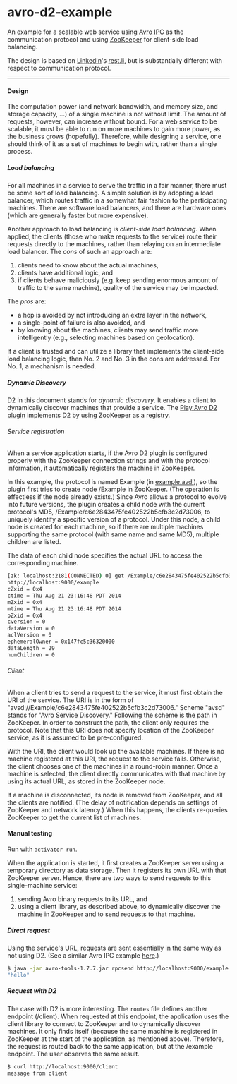 avro-d2-example
=========

An example for a scalable web service using [Avro IPC](http://avro.apache.org/docs/current/spec.html#Protocol+Declaration) as the communication protocol and using [ZooKeeper](http://zookeeper.apache.org/) for client-side load balancing.

The design is based on [LinkedIn](https://www.linkedin.com)'s [rest.li](http://rest.li/), but is substantially different with respect to communication protocol.

---

#### Design

The computation power (and network bandwidth, and memory size, and storage capacity, ...) of a single machine is not without limit. The amount of requests, however, can increase without bound. For a web service to be scalable, it must be able to run on more machines to gain more power, as the business grows (hopefully). Therefore, while designing a service, one should think of it as a set of machines to begin with, rather than a single process.

##### Load balancing

For all machines in a service to serve the traffic in a fair manner, there must be some sort of load balancing. A simple solution is by adopting a load balancer, which routes traffic in a somewhat fair fashion to the participating machines. There are software load balancers, and there are hardware ones (which are generally faster but more expensive).

Another approach to load balancing is _client-side load balancing_. When applied, the clients (those who make requests to the service) route their requests directly to the machines, rather than relaying on an intermediate load balancer. The _cons_ of such an approach are:

1. clients need to know about the actual machines,
2. clients have additional logic, and
3. if clients behave maliciously (e.g. keep sending enormous amount of traffic to the same machine), quality of the service may be impacted.

The _pros_ are:

* a hop is avoided by not introducing an extra layer in the network,
* a single-point of failure is also avoided, and
* by knowing about the machines, clients may send traffic more intelligently (e.g., selecting machines based on geolocation).

If a client is trusted and can utilize a library that implements the client-side load balancing logic, then No. 2 and No. 3 in the cons are addressed. For No. 1, a mechanism is needed.

##### Dynamic Discovery

D2 in this document stands for _dynamic discovery_. It enables a client to dynamically discover machines that provide a service. The [Play Avro D2 plugin](https://github.com/tfeng/play-plugins/tree/master/plugins/avro-d2) implements D2 by using ZooKeeper as a registry.

###### Service registration

When a service application starts, if the Avro D2 plugin is configured properly with the ZooKeeper connection strings and with the protocol information, it automatically registers the machine in ZooKeeper.

In this example, the protocol is named Example (in [example.avdl](https://github.com/tfeng/play-examples/blob/master/avro-d2-example/schemata/example.avdl)), so the plugin first tries to create node /Example in ZooKeeper. (The operation is effectless if the node already exists.) Since Avro allows a protocol to evolve into future versions, the plugin creates a child node with the current protocol's MD5, /Example/c6e2843475fe402522b5cfb3c2d73006, to uniquely identify a specific version of a protocol. Under this node, a child node is created for each machine, so if there are multiple machines supporting the same protocol (with same name and same MD5), multiple children are listed.

The data of each child node specifies the actual URL to access the corresponding machine.

```bash
[zk: localhost:2181(CONNECTED) 0] get /Example/c6e2843475fe402522b5cfb3c2d73006/0000000000
http://localhost:9000/example
cZxid = 0x4
ctime = Thu Aug 21 23:16:48 PDT 2014
mZxid = 0x4
mtime = Thu Aug 21 23:16:48 PDT 2014
pZxid = 0x4
cversion = 0
dataVersion = 0
aclVersion = 0
ephemeralOwner = 0x147fc5c36320000
dataLength = 29
numChildren = 0
```

###### Client

When a client tries to send a request to the service, it must first obtain the URI of the service. The URI is in the form of "avsd://Example/c6e2843475fe402522b5cfb3c2d73006." Scheme "avsd" stands for "Avro Service Discovery." Following the scheme is the path in ZooKeeper. In order to construct the path, the client only requires the protocol. Note that this URI does not specify location of the ZooKeeper service, as it is assumed to be pre-configured.

With the URI, the client would look up the available machines. If there is no machine registered at this URI, the request to the service fails. Otherwise, the client chooses one of the machines in a round-robin manner. Once a machine is selected, the client directly communicates with that machine by using its actual URL, as stored in the ZooKeeper node.

If a machine is disconnected, its node is removed from ZooKeeper, and all the clients are notified. (The delay of notification depends on settings of ZooKeeper and network latency.) When this happens, the clients re-queries ZooKeeper to get the current list of machines.

#### Manual testing

Run with ```activator run```.

When the application is started, it first creates a ZooKeeper server using a temporary directory as data storage. Then it registers its own URL with that ZooKeeper server. Hence, there are two ways to send requests to this single-machine service:

1. sending Avro binary requests to its URL, and
2. using a client library, as described above, to dynamically discover the machine in ZooKeeper and to send requests to that machine.

##### Direct request

Using the service's URL, requests are sent essentially in the same way as not using D2. (See a similar Avro IPC example [here](https://github.com/tfeng/play-examples/tree/master/avro-example).)

```bash
$ java -jar avro-tools-1.7.7.jar rpcsend http://localhost:9000/example target/schemata/example.avpr echo -data '{"message": "hello"}'
"hello"
```

##### Request with D2

The case with D2 is more interesting. The ```routes``` file defines another endpoint (/client). When requested at this endpoint, the application uses the client library to connect to ZooKeeper and to dynamically discover machines. It only finds itself (because the same machine is registered in ZooKeeper at the start of the application, as mentioned above). Therefore, the request is routed back to the same application, but at the /example endpoint. The user observes the same result.

```bash
$ curl http://localhost:9000/client
message from client
```
